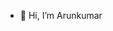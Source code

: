 - 👋 Hi, I’m Arunkumar

<!---
arunkumar-ml-ai/arunkumar-ml-ai is a ✨ special ✨ repository because its `README.md` (this file) appears on your GitHub profile.
You can click the Preview link to take a look at your changes.
--->
